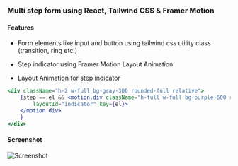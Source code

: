 ### Multi step form using React, Tailwind CSS & Framer Motion
#### Features
- Form elements like input and button using tailwind css utility class (transition, ring etc.)
- Step indicator using Framer Motion Layout Animation

- Layout Animation for step indicator
```jsx
<div className="h-2 w-full bg-gray-300 rounded-full relative">
    {step == el && <motion.div className="h-full w-full bg-purple-600 rounded-full absolute top-0 left-0"
        layoutId="indicator" key={el}>
    </motion.div>
    }
</div>
```
#### Screenshot
![Screenshot](https://github.com/gouthamrangarajan/reactjs/blob/main/react-tailwind-multi-step-form/screenshot.gif)